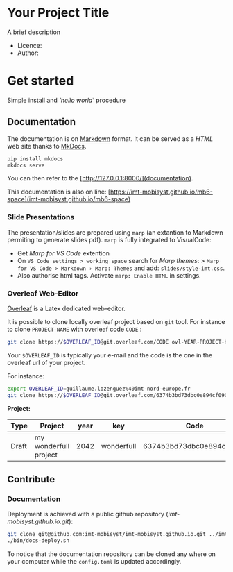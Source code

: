 # Your Project Title

A brief description 

- Licence: 
- Author: 


# Get started 

Simple install and _'hello world'_ procedure


## Documentation

The documentation is on [Markdown](https://en.wikipedia.org/wiki/Markdown) format.
It can be served as a _HTML_ web site thanks to [MkDocs](https://www.mkdocs.org/).

```sh
pip install mkdocs
mkdocs serve
```

You can then refer to the [http://127.0.0.1:8000/](documentation).

This documentation is also on line: [https://imt-mobisyst.github.io/mb6-space](imt-mobisyst.github.io/mb6-space)


### Slide Presentations

The presentation/slides are prepared using `marp` (an extantion to Markdown permiting to generate slides pdf).
`marp` is fully integrated to VisualCode:

- Get *Marp for VS Code* extention
- On `VS Code settings > working space` search for _Marp themes_:  > `Marp for VS Code > Markdown › Marp: Themes` and add: `slides/style-imt.css`.
- Also authorise html tags. Activate `marp: Enable HTML` in settings.


### Overleaf Web-Editor

[Overleaf](https://www.overleaf.com) is a Latex dedicated web-editor.

It is possible to clone locally overleaf project based on `git` tool.
For instance to clone `PROJECT-NAME` with overleaf code `CODE` : 

```sh
git clone https://$OVERLEAF_ID@git.overleaf.com/CODE ovl-YEAR-PROJECT-KEY
```

Your `$OVERLEAF_ID` is typically your e-mail and the code is the one in the overleaf url of your project.

For instance: 
```sh
export OVERLEAF_ID=guillaume.lozenguez%40imt-nord-europe.fr
git clone https://$OVERLEAF_ID@git.overleaf.com/6374b3bd73dbc0e894cf0901 my_wonderfull_project
```

**Project:**

Type  | Project                       | year | key        |  Code 
------|-------------------------------|------|------------|-------
Draft | my wonderfull project         | 2042 | wonderfull | 6374b3bd73dbc0e894cf0901

## Contribute 

### Documentation

Deployment is achieved with a public github repository (_imt-mobisyst.github.io.git_):

```sh
git clone git@github.com:imt-mobisyst/imt-mobisyst.github.io.git ../imt-mobisyst-site
./bin/docs-deploy.sh
```

To notice that the documentation repository can be cloned any where on your computer while the `config.toml` is updated accordingly.
